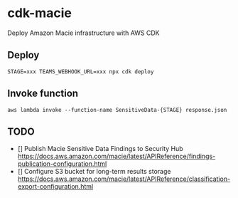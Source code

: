 # cdk-macie

Deploy Amazon Macie infrastructure with AWS CDK

## Deploy

```
STAGE=xxx TEAMS_WEBHOOK_URL=xxx npx cdk deploy
```

## Invoke function

```
aws lambda invoke --function-name SensitiveData-{STAGE} response.json
```

## TODO

- [] Publish Macie Sensitive Data Findings to Security Hub https://docs.aws.amazon.com/macie/latest/APIReference/findings-publication-configuration.html
- [] Configure S3 bucket for long-term results storage https://docs.aws.amazon.com/macie/latest/APIReference/classification-export-configuration.html
